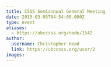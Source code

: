 ```yaml
---
title: CSSS Semiannual General Meeting 
date: 2015-03-05T04:54:00.000Z
type: event
aliases:
  - https://ubccsss.org/node/1542
author:
  username: Christopher Head
  link: https://ubccsss.org/user/2
images:
---
```



